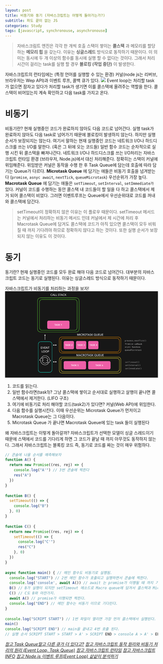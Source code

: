 ```yaml
---
layout: post
title: 비동기와 동기 (자바스크립트는 어떻게 돌아가는가?)
subtitle: 파도 끝이 없는 JS
categories: Study
tags: [javascript, synchronouse, asynchronouse]
---
```


> 자바스크림트 엔진은 각각 한 개씩 호출 스택이 쌓이는 **콜스택** 과 메모리를 할당하는 **메모리 힙** 을 갖는다. 이유는 **싱글스레드** 방식으로 동작하기 때문이다. 이 의미는 동시에 두 개 이상의 함수를 동시에 실행 할 수 없다는 것이다. 그래서 처리 시간이 걸리는 task를 실행 할 경우 **블로킹 (작업 중단)** 이 발생한다.

자바스크립트의 런타임에는 (특정 언어를 실행할 수 있는 환경) 커널(node js는 리버브, 브라우저는 Wep API)과 이벤트 루프, 콜백 큐가 있다.
![](https://beomy.github.io/assets/assets/images/posts/posts/javascript/javascript_runtime.png)
Event loop는 처리할 task가 없으면 잠자고 있다가 처리할 task가 생기면 이를 콜스택에 올려주는 역할을 한다. 콜스택이 비어있는지 계속 확인하고 다음 task를 가지고 온다.

# 비동기

비동기란? 현재 실행중인 코드가 완료하지 않아도 다음 코드로 넘어간다. 실행 task가 완료하지 않아도 다음 task로 넘어가기 때문에 블로킹이 발생하지 않는다. 하지만 실행 순서가 보장되지는 않는다.
여기서 말하는 현재 실행중인 코드는 네트워크 I/O나 하드디스크를 쓰는 I/O를 말한다. (혹은 그 뒤에 오는 코드들) 일반 함수 코드는 순차적으로 실행 시킨 뒤 콜스택을 빠져나간다. 네트워크 I/O나 하드디스크를 쓰는 I/O처리는 자바스크립트 런타임 환경 (브라우저, Node.js)에서 대신 처리해준다. 정확히는 스택이 커널에 위임해준다. 위임받은 커널은 동작을 수행 한 후 Task Queue에 담는데 호출에 따라 담기는 Queue가 다르다.
**Microtask Queue** 에 담기는 애들은 비동기 호출을 넘겨받는다 (`promise`, `asnyc await`, `nextTick`, `queueMicrotask`) 우선순위가 가장 높다.
**Macrotask Queue** 에 담기는 애들은 `setTimeout`, `setInterval`, `setImmediate가` 있다.
커널이 코드를 수행하는 동안 콜스택 내 코드들이 할 일을 다 하고 콜스택에서 제거 되어 콜스택이 비었다. 그러면 이벤트루프는 Queue에서 우선순위대로 코드를 꺼내와 콜스택에 담긴다.

> setTimeout이 정확하지 않은 이유는 이 플로우 때문이다. setTimeout 메서드는 커널에서 처리하는 비동기 메서드 인데 커널에서 제 시간에 처리 후 Macrotask Queue에 담겨도 콜스택에 코드가 아직 있으면 콜스택이 모두 비워질 때 까지 기다려야 하므로 정확하지 않다고 하는 것이다. 또한 실행 순서가 보장 되지 않는 이유도 이 것이다.

# 동기

동기란? 현재 실행중인 코드를 모두 완료 해야 다음 코드로 넘어간다. 대부분의 자바스크립트 코드는 동기로 실행된다. 이유는 싱글스레드 방식으로 동작하기 때문이다.

자바스크립트가 비동기를 처리하는 과정을 보자!
![](/assets/images/posts/js_queue.gif)

1. 코드를 읽는다.
2. 일반 함수라면(task1)? 그냥 콜스택에 쌓이고 순서대로 실행하고 살행이 끝나면 콜스택에서 제거한다. (LIFO 구조)
3. 여기에 비동기로 처리 해야할 코드(task2)가 있다면? 커널(Web API)에 위임한다.
4. 다음 함수를 실행시킨다. 이때 우선순위는 Microtask Queue가 먼저이고 Macrotask Queue는 그 다음이다.
5. Microtask Queue 가 끝나면 Macrotask Queue에 있는 task 들이 실행된다

왜 자바스크립트는 이렇게 돌아갈까? 자바스크립트가 선택한 모델이 싱글 스레드이기 때문에 스택에서 코드를 기다리게 하면 그 코드가 끝날 때 까지 아무것도 동작하지 않는다. 그래서 자바스크립트는 블록킹 코드 즉, 동기로 코드를 짜는 것이 매우 위험하다.

```Javascript
// 콘솔에 나올 순서를 예측해보자 
function A() {
  return new Promise((res, rej) => {
    console.log("A'") // 3번 콘솔에 찍힌다
    res("A")
  })
}

function B() {
  setTimeout(() => {
    console.log("B")
  }, 0)
}

function C() {
  return new Promise((res, rej) => {
    setTimeout(() => {
      console.log("C'")
      res("C")
    }, 0)
  })
}

async function main() { // 메인 함수도 비동기로 실행됨.
  console.log("START") // 2번 메인 함수가 호출되고 실행하면서 콘솔에 찍한다.
  console.log('console', await A()) // await 는 promise가 이행될 때 까지 기다린다. 콜스택에 있는 작업들이 끝나면 차레대로 실행된다 5번
  B() // B가 실행이 되지만 setTimeout 메소드로 Macro queue에 담겨서 콜스택과 Micro queue가 실행이 다 끝나면 나온다.
  C() // C도 B와 마찬가지.
  await A() // promise가 이행되면 찍힌다.
  console.log("END") // 메인 함수는 비동기 이므로 기다린다.
}

console.log("SCRIPT START") // 1번 파일이 열리면 가장 먼저 콜스택에서 실행된다.
main()
console.log("SCRIPT END") // main을 끝내고 4번 호출 된다.
// 실행 순서 SCRIPT START > START > A' > SCRIPT END > console A > A' > END > B > C'
```

_[참고 Task Queue말고 다른 큐가 더 있다고?](https://velog.io/@titu/JavaScript-Task-Queue%EB%A7%90%EA%B3%A0-%EB%8B%A4%EB%A5%B8-%ED%81%90%EA%B0%80-%EB%8D%94-%EC%9E%88%EB%8B%A4%EA%B3%A0-MicroTask-Queue-Animation-Frames-Render-Queue)_
_[참고 자바스크립트 동작 원리와 비동기 처리의 원리 (Event Loop, Task Queue)](https://velog.io/@chojs28/%EC%9E%90%EB%B0%94%EC%8A%A4%ED%81%AC%EB%A6%BD%ED%8A%B8-%EB%8F%99%EC%9E%91-%EC%9B%90%EB%A6%AC%EC%99%80-%EB%B9%84%EB%8F%99%EA%B8%B0-%EC%B2%98%EB%A6%AC%EC%9D%98-%EC%9B%90%EB%A6%AC-Event-Loop-Task-Queue)_
_[참고 자바스크립트 런타임](https://beomy.github.io/tech/javascript/javascript-runtime/)_
_[참고 자바스크립트 INFO](https://ko.javascript.info/event-loop)_
_[참고 Node.js 이벤트 루프(Event Loop) 샅샅이 분석하기](https://www.korecmblog.com/node-js-event-loop/)_
